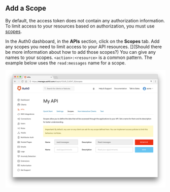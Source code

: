 ## Add a Scope

By default, the access token does not contain any authorization information. To limit access to your resources based on authorization, you must use  [scopes](https://auth0.com/docs/api-auth/tutorials/adoption/api-tokens).

In the Auth0 dashboard, in the **APIs** section, click on the **Scopes** tab. Add any scopes you need to limit access to your API resources. [](Should there be more information about how to add those scopes?)
You can give any names to your scopes. `<action>:<resource>` is a common pattern. The example below uses the `read:messages` name for a scope.

![create scope](/media/articles/api-auth/create-scope.png)